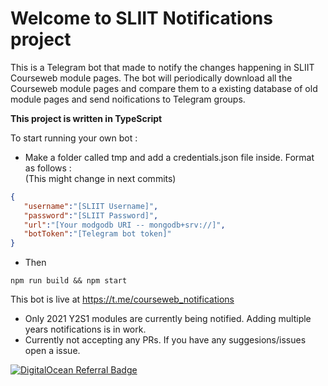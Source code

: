 # Welcome to SLIIT Notifications project

This is a Telegram bot that made to notify the changes happening in SLIIT Courseweb module pages. The bot will periodically download all the Courseweb module pages and compare them to a existing database of old module pages and send noifications to Telegram groups.

**This project is written in TypeScript**

To start running your own bot :
 * Make a folder called tmp and add a credentials.json file inside. Format as follows :
 <br>(This might change in next commits)
 ```json
 {
    "username":"[SLIIT Username]",
    "password":"[SLIIT Password]",
    "url":"[Your modgodb URI -- mongodb+srv://]",
    "botToken":"[Telegram bot token]"
}
```
* Then
```
npm run build && npm start
```

This bot is live at 
https://t.me/courseweb_notifications<br>
* Only 2021 Y2S1 modules are currently being notified. Adding multiple years notifications is in work.<br>
* Currently not accepting any PRs. If you have any suggesions/issues open a issue.

<a href="https://www.digitalocean.com/?refcode=f9522bfb36b4&utm_campaign=Referral_Invite&utm_medium=Referral_Program&utm_source=badge"><img src="https://web-platforms.sfo2.cdn.digitaloceanspaces.com/WWW/Badge%201.svg" alt="DigitalOcean Referral Badge" /></a>
